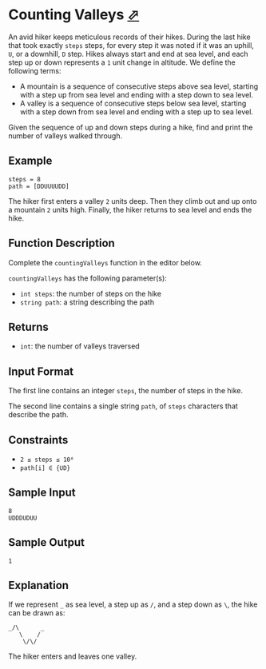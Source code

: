 # Counting Valleys [⬀](https://www.hackerrank.com/challenges/counting-valleys)


An avid hiker keeps meticulous records of their hikes. During the last hike that took exactly `steps` steps, for every step it was noted if it was an uphill, `U`, or a downhill, `D` step. Hikes always start and end at sea level, and each step up or down represents a `1` unit change in altitude. We define the following terms:

- A mountain is a sequence of consecutive steps above sea level, starting with a step up from sea level and ending with a step down to sea level.
- A valley is a sequence of consecutive steps below sea level, starting with a step down from sea level and ending with a step up to sea level.

Given the sequence of up and down steps during a hike, find and print the number of valleys walked through.

## Example
```
steps = 8
path = [DDUUUUDD]
```
 

The hiker first enters a valley `2` units deep. Then they climb out and up onto a mountain `2` units high. Finally, the hiker returns to sea level and ends the hike.

## Function Description

Complete the `countingValleys` function in the editor below.

`countingValleys` has the following parameter(s):

- `int steps`: the number of steps on the hike
- `string path`: a string describing the path

## Returns

- `int`: the number of valleys traversed

## Input Format

The first line contains an integer `steps`, the number of steps in the hike.

The second line contains a single string `path`, of `steps` characters that describe the path.

## Constraints
- `2 ≤ steps ≤ 10⁶`
- `path[i] ∈ {UD}`

## Sample Input
```
8
UDDDUDUU
```

## Sample Output
```
1
```

## Explanation

If we represent `_` as sea level, a step up as `/`, and a step down as `\`, the hike can be drawn as:
```
_/\      _
   \    /
    \/\/
```

The hiker enters and leaves one valley.
